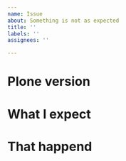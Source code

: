 ```yaml
---
name: Issue
about: Something is not as expected
title: ''
labels: ''
assignees: ''

---
```


# Plone version


# What I expect


# That happend
